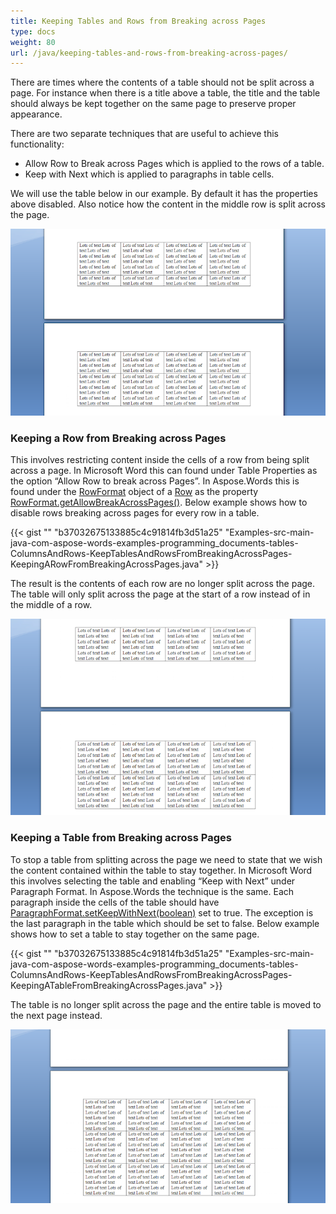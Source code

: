 ```yaml
---
title: Keeping Tables and Rows from Breaking across Pages
type: docs
weight: 80
url: /java/keeping-tables-and-rows-from-breaking-across-pages/
---
```


There are times where the contents of a table should not be split across a page. For instance when there is a title above a table, the title and the table should always be kept together on the same page to preserve proper appearance.

There are two separate techniques that are useful to achieve this functionality:

- Allow Row to Break across Pages which is applied to the rows of a table.
- Keep with Next which is applied to paragraphs in table cells.

We will use the table below in our example. By default it has the properties above disabled. Also notice how the content in the middle row is split across the page. 

![todo:image_alt_text](keeping-tables-and-rows-from-breaking-across-pages_1.png)

### **Keeping a Row from Breaking across Pages**

This involves restricting content inside the cells of a row from being split across a page. In Microsoft Word this can found under Table Properties as the option “Allow Row to break across Pages”.
In Aspose.Words this is found under the [RowFormat](http://www.aspose.com/api/java/words/com.aspose.words/classes/RowFormat) object of a [Row](http://www.aspose.com/api/java/words/com.aspose.words/classes/Row) as the property [RowFormat.getAllowBreakAcrossPages()](http://www.aspose.com/api/java/words/com.aspose.words/classes/rowformat/methods/getAllowBreakAcrossPages\(\)/). Below example shows how to disable rows breaking across pages for every row in a table.

{{< gist "" "b37032675133885c4c91814fb3d51a25" "Examples-src-main-java-com-aspose-words-examples-programming_documents-tables-ColumnsAndRows-KeepTablesAndRowsFromBreakingAcrossPages-KeepingARowFromBreakingAcrossPages.java" >}}

The result is the contents of each row are no longer split across the page. The table will only split across the page at the start of a row instead of in the middle of a row.

![todo:image_alt_text](keeping-tables-and-rows-from-breaking-across-pages_2.png)

### **Keeping a Table from Breaking across Pages**

To stop a table from splitting across the page we need to state that we wish the content contained within the table to stay together. In Microsoft Word this involves selecting the table and enabling “Keep with Next” under Paragraph Format. In Aspose.Words the technique is the same. Each paragraph inside the cells of the table should have [ParagraphFormat.setKeepWithNext(boolean)](http://www.aspose.com/api/java/words/com.aspose.words/classes/paragraphformat/methods/setKeepWithNext\(boolean\)/) set to true. The exception is the last paragraph in the table which should be set to false. Below example shows how to set a table to stay together on the same page.

{{< gist "" "b37032675133885c4c91814fb3d51a25" "Examples-src-main-java-com-aspose-words-examples-programming_documents-tables-ColumnsAndRows-KeepTablesAndRowsFromBreakingAcrossPages-KeepingATableFromBreakingAcrossPages.java" >}}

The table is no longer split across the page and the entire table is moved to the next page instead.

![todo:image_alt_text](keeping-tables-and-rows-from-breaking-across-pages_3.png)

